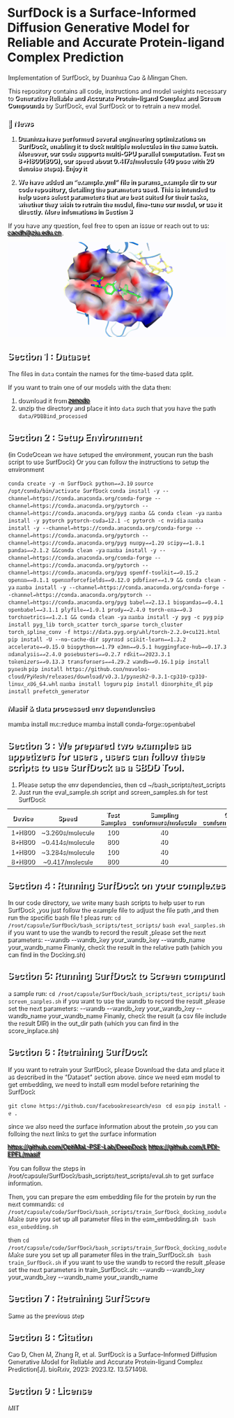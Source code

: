 # SurfDock is a Surface-Informed Diffusion Generative Model for Reliable and Accurate Protein-ligand Complex Prediction
<div style="background-image: figs/docking.gif; color: white; text-shadow: 2px 2px black;">

Implementation of SurfDock, by Duanhua Cao & Mingan Chen.

This repository contains all code, instructions and model weights necessary to **Generative Reliable and Accurate Protein-ligand Complex and Screen Compounds** by SurfDock, eval SurfDock or to retrain a new model.
### 🔔 News
1. **Duanhua have performed several engineering optimizations on SurfDock, enabling it to dock multiple molecules in the same batch. Moreover, our code supports multi-GPU parallel computation. Test on 8*H800(80G), our speed about 0.417s/molecule (40 pose with 20 denoise steps). Enjoy it**

2. **We have added an “example.yml” file in params_example dir to our code repository, detailing the parameters used. This is intended to help users select parameters that are best suited for their tasks, whether they wish to retrain the model, fine-tune our model, or use it directly.**
**More infomations in Section 3**

If you have any question, feel free to open an issue or reach out to us: [caodh@zju.edu.cn](caodh@zju.edu.cn).

![Alt Text](figs/docking.gif)

## Section 1 : Dataset

The files in `data` contain the names for the time-based data split.

If you want to train one of our models with the data then:

1. download it from [zenodo](https://zenodo.org/record/6408497)
2. unzip the directory and place it into `data` such that you have the path `data/PDBBind_processed`

## Section 2 : Setup Environment

(in CodeOcean we have setuped the environment, youcan run the bash script to use SurfDock)
Or you can follow the instructions to setup the environment

`conda create -y -n SurfDock python==3.10`
`source /opt/conda/bin/activate SurfDock`
`conda install -y --channel=https://conda.anaconda.org/conda-forge --channel=https://conda.anaconda.org/pytorch --channel=https://conda.anaconda.org/pyg mamba && conda clean -ya`
`mamba install -y pytorch pytorch-cuda=12.1 -c pytorch -c nvidia`
`mamba install -y --channel=https://conda.anaconda.org/conda-forge --channel=https://conda.anaconda.org/pytorch --channel=https://conda.anaconda.org/pyg numpy==1.20 scipy==1.8.1 pandas==2.1.2 &&conda clean -ya`
`mamba install -y --channel=https://conda.anaconda.org/conda-forge --channel=https://conda.anaconda.org/pytorch --channel=https://conda.anaconda.org/pyg openff-toolkit==0.15.2 openmm==8.1.1 openmmforcefields==0.12.0 pdbfixer==1.9 && conda clean -ya`
`mamba install -y --channel=https://conda.anaconda.org/conda-forge --channel=https://conda.anaconda.org/pytorch --channel=https://conda.anaconda.org/pyg babel==2.13.1 biopandas==0.4.1 openbabel==3.1.1 plyfile==1.0.1 prody==2.4.0 torch-ema==0.3 torchmetrics==1.2.1 && conda clean -ya`
`mamba install -y pyg -c pyg`
`pip install pyg_lib torch_scatter torch_sparse torch_cluster torch_spline_conv -f https://data.pyg.org/whl/torch-2.2.0+cu121.html`
`pip install -U --no-cache-dir spyrmsd scikit-learn==1.3.2 accelerate==0.15.0 biopython==1.79 e3nn==0.5.1 huggingface-hub==0.17.3 mdanalysis==2.4.0 posebusters==0.2.7 rdkit==2023.3.1 tokenizers==0.13.3 transformers==4.29.2 wandb==0.16.1`
`pip install pymesh`
`pip install https://github.com/nuvolos-cloud/PyMesh/releases/download/v0.3.1/pymesh2-0.3.1-cp310-cp310-linux_x86_64.whl`
`mamba install loguru`
`pip install dimorphite_dl`
`pip install prefetch_generator`
### Masif & data processed env dependencies
mamba install mx::reduce
mamba install conda-forge::openbabel

## Section 3 :  We prepared two examples as appetizers for users , users can follow these scripts to use SurfDock as a SBDD Tool.
1. Please setup the env dependencies, then cd ~/bash_scripts/test_scripts
2. Just run the eval_sample.sh script and screen_samples.sh for test SurfDock 

|   Device |   Speed  | Test Samples  | Sampling conformers/molecule | Output conformers/molecule | Sampling steps|
|:----------:|:----------:|:----------:|:----------:|:----------:|:----------:|
|  1*H800  |   ~3.260s/molecule  |   100  |   40  |   1  |   20  |
|  8*H800  |   ~0.414s/molecule  |   800  |   40  |   1  |   20  |
|  1*H800  |   ~3.284s/molecule  |   100  |   40  |   40  |   20  |
|  8*H800  |   ~0.417/molecule  |   800  |   40  |   40  |   20  |

## Section 4 : Running SurfDock on your complexes

In our code directory, we write many bash scripts to help user to run SurfDock ,you just follow the example file to adjust the file path ,and then run the specific bash file !
pleas run:
`cd /root/capsule/SurfDock/bash_scripts/test_scripts/`
`bash eval_samples.sh`
if you want to use the wandb to record the result ,please set the next parameters:
    --wandb 
    --wandb_key your_wandb_key 
    --wandb_name your_wandb_name 
Finanly, check the result in the relative path (which you can find in the Docking.sh)

## Section 5: Running SurfDock to Screen compund

a sample run:
`cd /root/capsule/SurfDock/bash_scripts/test_scripts/`
`bash screen_samples.sh`
if you want to use the wandb to record the result ,please set the next parameters:
    --wandb 
    --wandb_key your_wandb_key 
    --wandb_name your_wandb_name 
Finanly, check the result (a csv file include the result DIR) in the out_dir path (which you can find in the score_inplace.sh)

## Section 6 : Retraining SurfDock

If you want to retrain your SurfDock, please Download the data and place it as described in the "Dataset" section above.
since we need esm model to get embedding, we need to install esm model before retarining the SurfDock

`git clone https://github.com/facebookresearch/esm `
`cd esm`
`pip install -e .`

since we also need the surface information about the protein ,so you can folloing the next links to get the surface information

https://github.com/OptiMaL-PSE-Lab/DeepDock
https://github.com/LPDI-EPFL/masif

You can follow the steps in /root/capsule/SurfDock/bash_scripts/test_scripts/eval.sh to get surface information.

Then, you can prepare the esm embedding file for the protein by run the next commands:
`cd /root/capsule/code/SurfDock/bash_scripts/train_SurfDock_docking_module`
Make sure you set up all parameter files in the esm_embedding.sh 
` bash esm_embedding.sh`

then 
`cd /root/capsule/code/SurfDock/bash_scripts/train_SurfDock_docking_module`
Make sure you set up all parameter files in the train_SurfDock.sh
` bash train_SurfDock.sh`
if you want to use the wandb to record the result ,please set the next parameters in train_SurfDock.sh:
    --wandb 
    --wandb_key your_wandb_key 
    --wandb_name your_wandb_name 

## Section 7 : Retraining SurfScore

Same as the previous step


## Section 8 : Citation

Cao D, Chen M, Zhang R, et al. SurfDock is a Surface-Informed Diffusion Generative Model for Reliable and Accurate Protein-ligand Complex Prediction[J]. bioRxiv, 2023: 2023.12. 13.571408.

## Section 9 : License

MIT